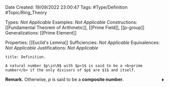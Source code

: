 <div class="topSpace"></div>

Date Created: 19/09/2022 23:00:47
Tags: #Type/Definition #Topic/Ring_Theory

Types: <i>Not Applicable</i>
Examples: <i>Not Applicable</i>
Constructions: [[Fundamental Theorem of Arithmetic]], [[Prime Field]], [[p-group]]
Generalizations: [[Prime Element]]

Properties: [[Euclid's Lemma]]
Sufficiencies: <i>Not Applicable</i>
Equivalences: <i>Not Applicable</i>
Justifications: <i>Not Applicable</i>

``` ad-Definition
title: Definition.

A natural number $p\in\N$ with $p>1$ is said to be a <b>prime number</b> if the only divisors of $p$ are $1$ and itself.

```

<b>Remark.</b> Otherwise, $p$ is said to be a <b>composite number</b>.<span style="float:right;">$\blacklozenge$</span>
